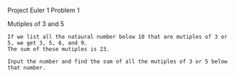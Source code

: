 Project Euler 1
 Problem 1

Mutiples of 3 and 5

	If we list all the nataural number below 10 that are mutiples of 3 or 5, we get 3, 5, 6, and 9.
	The sum of these mutiples is 23.

	Input the number and find the sum of all the mutiples of 3 or 5 below that number.